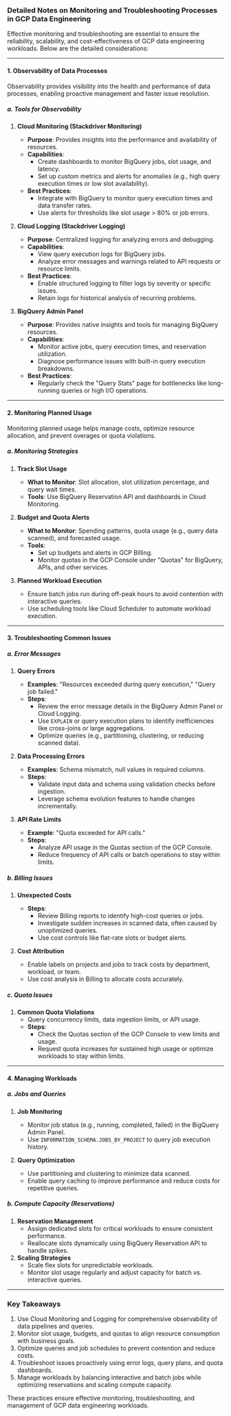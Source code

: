 ### Detailed Notes on Monitoring and Troubleshooting Processes in GCP Data Engineering  

Effective monitoring and troubleshooting are essential to ensure the reliability, scalability, and cost-effectiveness of GCP data engineering workloads. Below are the detailed considerations:

---

#### **1. Observability of Data Processes**  
Observability provides visibility into the health and performance of data processes, enabling proactive management and faster issue resolution.  

##### **a. Tools for Observability**
1. **Cloud Monitoring (Stackdriver Monitoring)**  
   - **Purpose**: Provides insights into the performance and availability of resources.  
   - **Capabilities**:  
     - Create dashboards to monitor BigQuery jobs, slot usage, and latency.  
     - Set up custom metrics and alerts for anomalies (e.g., high query execution times or low slot availability).  
   - **Best Practices**:  
     - Integrate with BigQuery to monitor query execution times and data transfer rates.  
     - Use alerts for thresholds like slot usage > 80% or job errors.  

2. **Cloud Logging (Stackdriver Logging)**  
   - **Purpose**: Centralized logging for analyzing errors and debugging.  
   - **Capabilities**:  
     - View query execution logs for BigQuery jobs.  
     - Analyze error messages and warnings related to API requests or resource limits.  
   - **Best Practices**:  
     - Enable structured logging to filter logs by severity or specific issues.  
     - Retain logs for historical analysis of recurring problems.

3. **BigQuery Admin Panel**  
   - **Purpose**: Provides native insights and tools for managing BigQuery resources.  
   - **Capabilities**:  
     - Monitor active jobs, query execution times, and reservation utilization.  
     - Diagnose performance issues with built-in query execution breakdowns.  
   - **Best Practices**:  
     - Regularly check the "Query Stats" page for bottlenecks like long-running queries or high I/O operations.  

---

#### **2. Monitoring Planned Usage**  
Monitoring planned usage helps manage costs, optimize resource allocation, and prevent overages or quota violations.  

##### **a. Monitoring Strategies**  
1. **Track Slot Usage**  
   - **What to Monitor**: Slot allocation, slot utilization percentage, and query wait times.  
   - **Tools**: Use BigQuery Reservation API and dashboards in Cloud Monitoring.  

2. **Budget and Quota Alerts**  
   - **What to Monitor**: Spending patterns, quota usage (e.g., query data scanned), and forecasted usage.  
   - **Tools**:  
     - Set up budgets and alerts in GCP Billing.  
     - Monitor quotas in the GCP Console under "Quotas" for BigQuery, APIs, and other services.  

3. **Planned Workload Execution**  
   - Ensure batch jobs run during off-peak hours to avoid contention with interactive queries.  
   - Use scheduling tools like Cloud Scheduler to automate workload execution.  

---

#### **3. Troubleshooting Common Issues**  

##### **a. Error Messages**  
1. **Query Errors**  
   - **Examples**: "Resources exceeded during query execution," "Query job failed."  
   - **Steps**:  
     - Review the error message details in the BigQuery Admin Panel or Cloud Logging.  
     - Use `EXPLAIN` or query execution plans to identify inefficiencies like cross-joins or large aggregations.  
     - Optimize queries (e.g., partitioning, clustering, or reducing scanned data).  

2. **Data Processing Errors**  
   - **Examples**: Schema mismatch, null values in required columns.  
   - **Steps**:  
     - Validate input data and schema using validation checks before ingestion.  
     - Leverage schema evolution features to handle changes incrementally.  

3. **API Rate Limits**  
   - **Example**: "Quota exceeded for API calls."  
   - **Steps**:  
     - Analyze API usage in the Quotas section of the GCP Console.  
     - Reduce frequency of API calls or batch operations to stay within limits.  

##### **b. Billing Issues**  
1. **Unexpected Costs**  
   - **Steps**:  
     - Review Billing reports to identify high-cost queries or jobs.  
     - Investigate sudden increases in scanned data, often caused by unoptimized queries.  
     - Use cost controls like flat-rate slots or budget alerts.  

2. **Cost Attribution**  
   - Enable labels on projects and jobs to track costs by department, workload, or team.  
   - Use cost analysis in Billing to allocate costs accurately.  

##### **c. Quota Issues**  
1. **Common Quota Violations**  
   - Query concurrency limits, data ingestion limits, or API usage.  
   - **Steps**:  
     - Check the Quotas section of the GCP Console to view limits and usage.  
     - Request quota increases for sustained high usage or optimize workloads to stay within limits.  

---

#### **4. Managing Workloads**  

##### **a. Jobs and Queries**
1. **Job Monitoring**  
   - Monitor job status (e.g., running, completed, failed) in the BigQuery Admin Panel.  
   - Use `INFORMATION_SCHEMA.JOBS_BY_PROJECT` to query job execution history.  

2. **Query Optimization**  
   - Use partitioning and clustering to minimize data scanned.  
   - Enable query caching to improve performance and reduce costs for repetitive queries.  

##### **b. Compute Capacity (Reservations)**  
1. **Reservation Management**  
   - Assign dedicated slots for critical workloads to ensure consistent performance.  
   - Reallocate slots dynamically using BigQuery Reservation API to handle spikes.  
2. **Scaling Strategies**  
   - Scale flex slots for unpredictable workloads.  
   - Monitor slot usage regularly and adjust capacity for batch vs. interactive queries.  

---

### **Key Takeaways**  
1. Use Cloud Monitoring and Logging for comprehensive observability of data pipelines and queries.  
2. Monitor slot usage, budgets, and quotas to align resource consumption with business goals.  
3. Optimize queries and job schedules to prevent contention and reduce costs.  
4. Troubleshoot issues proactively using error logs, query plans, and quota dashboards.  
5. Manage workloads by balancing interactive and batch jobs while optimizing reservations and scaling compute capacity.  

These practices ensure effective monitoring, troubleshooting, and management of GCP data engineering workloads.
